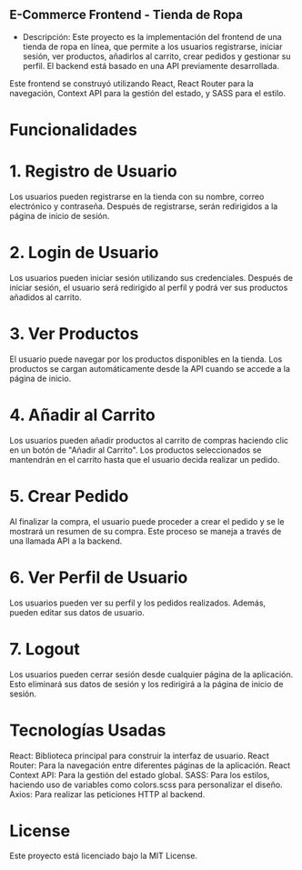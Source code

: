 ## E-Commerce Frontend - Tienda de Ropa
- Descripción:
Este proyecto es la implementación del frontend de una tienda de ropa en línea, que permite a los usuarios registrarse, iniciar sesión, ver productos, añadirlos al carrito, crear pedidos y gestionar su perfil. El backend está basado en una API previamente desarrollada.

Este frontend se construyó utilizando React, React Router para la navegación, Context API para la gestión del estado, y SASS para el estilo.

# Funcionalidades
# 1. Registro de Usuario
Los usuarios pueden registrarse en la tienda con su nombre, correo electrónico y contraseña. Después de registrarse, serán redirigidos a la página de inicio de sesión.


# 2. Login de Usuario
Los usuarios pueden iniciar sesión utilizando sus credenciales. Después de iniciar sesión, el usuario será redirigido al perfil y podrá ver sus productos añadidos al carrito.


# 3. Ver Productos
El usuario puede navegar por los productos disponibles en la tienda. Los productos se cargan automáticamente desde la API cuando se accede a la página de inicio.


# 4. Añadir al Carrito
Los usuarios pueden añadir productos al carrito de compras haciendo clic en un botón de "Añadir al Carrito". Los productos seleccionados se mantendrán en el carrito hasta que el usuario decida realizar un pedido.


# 5. Crear Pedido
Al finalizar la compra, el usuario puede proceder a crear el pedido y se le mostrará un resumen de su compra. Este proceso se maneja a través de una llamada API a la backend.

# 6. Ver Perfil de Usuario
Los usuarios pueden ver su perfil y los pedidos realizados. Además, pueden editar sus datos de usuario.

# 7. Logout
Los usuarios pueden cerrar sesión desde cualquier página de la aplicación. Esto eliminará sus datos de sesión y los redirigirá a la página de inicio de sesión.

# Tecnologías Usadas
React: Biblioteca principal para construir la interfaz de usuario.
React Router: Para la navegación entre diferentes páginas de la aplicación.
React Context API: Para la gestión del estado global.
SASS: Para los estilos, haciendo uso de variables como colors.scss para personalizar el diseño.
Axios: Para realizar las peticiones HTTP al backend.

# License
Este proyecto está licenciado bajo la MIT License.

